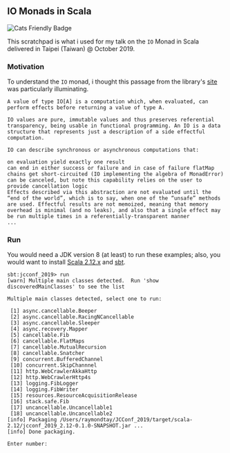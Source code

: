 ## IO Monads in Scala

![Cats Friendly Badge](https://typelevel.org/cats/img/cats-badge-tiny.png)

This scratchpad is what i used for my talk on the `IO` Monad in Scala delivered in Taipei (Taiwan) @ October 2019.


### Motivation

To understand the `IO` monad, i thought this passage from the library's
[site](https://typelevel.org/cats-effect/datatypes/io.html#introduction) was particularly illuminating.

```
A value of type IO[A] is a computation which, when evaluated, can perform effects before returning a value of type A.

IO values are pure, immutable values and thus preserves referential transparency, being usable in functional programming. An IO is a data structure that represents just a description of a side effectful computation.

IO can describe synchronous or asynchronous computations that:

on evaluation yield exactly one result
can end in either success or failure and in case of failure flatMap chains get short-circuited (IO implementing the algebra of MonadError)
can be canceled, but note this capability relies on the user to provide cancellation logic
Effects described via this abstraction are not evaluated until the “end of the world”, which is to say, when one of the “unsafe” methods are used. Effectful results are not memoized, meaning that memory overhead is minimal (and no leaks), and also that a single effect may be run multiple times in a referentially-transparent manner
...
```

### Run

You would need a JDK version 8 (at least) to run these examples; also, you
would want to install [Scala 2.12.x](https://scala-lang.org) and
[sbt](https://scala-sbt.org). 

```
sbt:jcconf_2019> run
[warn] Multiple main classes detected.  Run 'show discoveredMainClasses' to see the list

Multiple main classes detected, select one to run:

 [1] async.cancellable.Beeper
 [2] async.cancellable.RacingNCancellable
 [3] async.cancellable.Sleeper
 [4] async.recovery.Mapper
 [5] cancellable.Fib
 [6] cancellable.FlatMaps
 [7] cancellable.MutualRecursion
 [8] cancellable.Snatcher
 [9] concurrent.BufferedChannel
 [10] concurrent.SkipChannnel
 [11] http.WebCrawlerAkkaHttp
 [12] http.WebCrawlerHttp4s
 [13] logging.FibLogger
 [14] logging.FibWriter
 [15] resources.ResourceAcquisitionRelease
 [16] stack.safe.Fib
 [17] uncancellable.Uncancellable1
 [18] uncancellable.Uncancellable2
[info] Packaging /Users/raymondtay/JCConf_2019/target/scala-2.12/jcconf_2019_2.12-0.1.0-SNAPSHOT.jar ...
[info] Done packaging.

Enter number:
```
